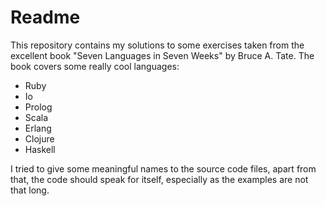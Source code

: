 Readme
======

This repository contains my solutions to some exercises taken from the excellent book
"Seven Languages in Seven Weeks" by Bruce A. Tate. The book covers some really cool languages:

* Ruby
* Io
* Prolog
* Scala
* Erlang
* Clojure
* Haskell

I tried to give some meaningful names to the source code files, apart from that, the code should
speak for itself, especially as the examples are not that long.